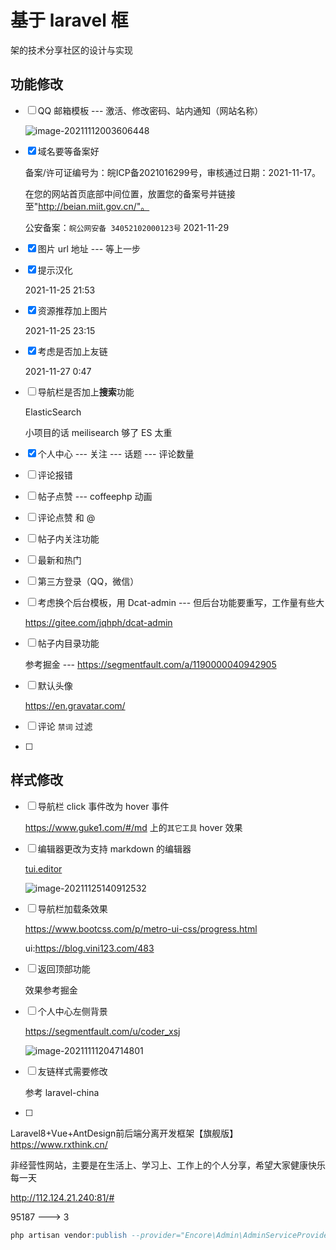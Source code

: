 # 基于 laravel 框

架的技术分享社区的设计与实现



## 功能修改

- [ ] QQ 邮箱模板 --- 激活、修改密码、站内通知（网站名称）

  ![image-20211112003606448](https://i.loli.net/2021/11/12/AvgJyEls1ekZUdc.png)

- [x] 域名要等备案好

  备案/许可证编号为：皖ICP备2021016299号，审核通过日期：2021-11-17。

  在您的网站首页底部中间位置，放置您的备案号并链接至"http://beian.miit.gov.cn/"。

  公安备案：`皖公网安备 34052102000123号` 2021-11-29

- [x] 图片 url 地址 --- 等上一步

- [x] 提示汉化

  2021-11-25 21:53

- [x] 资源推荐加上图片

  2021-11-25 23:15

- [x] 考虑是否加上友链

  2021-11-27 0:47



- [ ] 导航栏是否加上**搜索**功能

  ElasticSearch

  小项目的话 meilisearch 够了 ES 太重

- [x] 个人中心 --- 关注 --- 话题 --- 评论数量

- [ ] 评论报错

- [ ] 帖子点赞  --- coffeephp 动画

- [ ] 评论点赞 和 @

- [ ] 帖子内关注功能

- [ ] 最新和热门

- [ ] 第三方登录（QQ，微信）

- [ ] 考虑换个后台模板，用 Dcat-admin --- 但后台功能要重写，工作量有些大

  https://gitee.com/jqhph/dcat-admin

- [ ] 帖子内目录功能

  参考掘金 --- https://segmentfault.com/a/1190000040942905

- [ ] 默认头像

  https://en.gravatar.com/

- [ ] 评论 `禁词` 过滤

- [ ] 







## 样式修改

- [ ] 导航栏 click 事件改为 hover 事件

  https://www.guke1.com/#/md 上的`其它工具` hover 效果

- [ ] 编辑器更改为支持 markdown 的编辑器

  [tui.editor](https://github.com/nhnent/tui.editor)

  ![image-20211125140912532](https://i.loli.net/2021/11/25/DezlNWQaPhZ5IYF.png)

- [ ] 导航栏加载条效果

  https://www.bootcss.com/p/metro-ui-css/progress.html

  ui:https://blog.vini123.com/483

- [ ] 返回顶部功能

  效果参考掘金

- [ ] 个人中心左侧背景

  https://segmentfault.com/u/coder_xsj

  ![image-20211111204714801](https://i.loli.net/2021/11/19/4oJMhEU19yZLfTx.png)

- [ ] 友链样式需要修改

  参考 laravel-china

- [ ] 


Laravel8+Vue+AntDesign前后端分离开发框架【旗舰版】https://www.rxthink.cn/

非经营性网站，主要是在生活上、学习上、工作上的个人分享，希望大家健康快乐每一天

http://112.124.21.240:81/#

95187 ---> 3





```sql
php artisan vendor:publish --provider="Encore\Admin\AdminServiceProvider"
```

